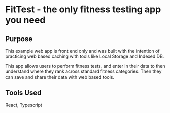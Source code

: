 # FitTest - the only fitness testing app you need

## Purpose
This example web app is front end only and was built with the intention of practicing web based caching with tools like Local Storage and Indexed DB.

This app allows users to perform fitness tests, and enter in their data to then understand where they rank across standard fitness categories. Then they can save and share their data with web based tools.

## Tools Used
React, Typescript